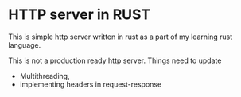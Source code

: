 # HTTP server in RUST

This is simple http server written in rust as a part of my learning rust language.

This is not a production ready http server.
Things need to update

- Multithreading,
- implementing headers in request-response

